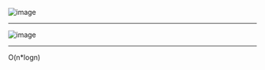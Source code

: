 ![image](https://user-images.githubusercontent.com/87431427/221854283-f1786b93-6b26-4c2a-b5d2-e31c1dcd2a11.png)
***
![image](https://user-images.githubusercontent.com/87431427/221858031-083f3a38-62f6-4e10-8c9f-9bea3fd26d6b.png)
***
O(n*logn)
